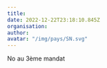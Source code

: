 ```yaml
---
title: 
date: 2022-12-22T23:18:10.845Z
organisation: 
author: 
avatar: "/img/pays/SN.svg"
---
```


No au 3ème mandat 